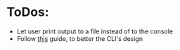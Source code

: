 # ToDos:

-   Let user print output to a file instead of to the console
-   Follow [this](https://clig.dev/) guide, to better the CLI's design
